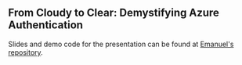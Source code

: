 ## From Cloudy to Clear: Demystifying Azure Authentication

Slides and demo code for the presentation can be found at [Emanuel's repository](https://github.com/PalmEmanuel/PSConfEU/tree/main/2024).
